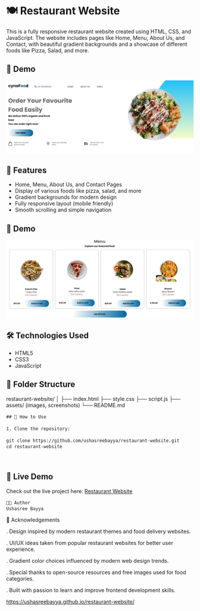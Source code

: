 # 🍽️ Restaurant Website

This is a fully responsive restaurant website created using HTML, CSS, and JavaScript. The website includes pages like Home, Menu, About Us, and Contact, with beautiful gradient backgrounds and a showcase of different foods like Pizza, Salad, and more.

## 📸 Demo

![Image1](assests/1.png)

## 🚀 Features

- Home, Menu, About Us, and Contact Pages
- Display of various foods like pizza, salad, and more
- Gradient backgrounds for modern design
- Fully responsive layout (mobile friendly)
- Smooth scrolling and simple navigation

## 📸 Demo

![Image2](assests/2.png)

## 🛠️ Technologies Used

- HTML5
- CSS3
- JavaScript

## 📂 Folder Structure

restaurant-website/
│
├── index.html
├── style.css
├── script.js
├── assets/ (images, screenshots)
└── README.md
```
## 📌 How to Use

1. Clone the repository:

git clone https://github.com/ushasreebayya/restaurant-website.git
cd restaurant-website



```
## 🔗 Live Demo

Check out the live project here: [Restaurant Website](https://ushasreebayya.github.io/restaurant-website/)

```
🧑‍💻 Author
Ushasree Bayya

```
📝 Acknowledgements

. Design inspired by modern restaurant themes and food delivery websites.

. UI/UX ideas taken from popular restaurant websites for better user experience.

. Gradient color choices influenced by modern web design trends.

. Special thanks to open-source resources and free images used for food categories.

. Built with passion to learn and improve frontend development skills.

https://ushasreebayya.github.io/restaurant-website/


